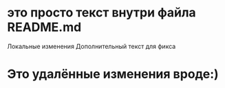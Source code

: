# это просто текст внутри файла README.md
Локальные изменения
Дополнительный текст для фикса
# Это удалённые изменения вроде:)
